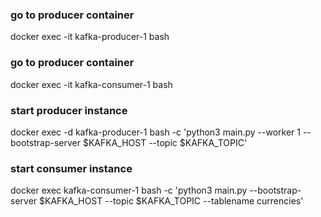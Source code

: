### go to producer container
docker exec -it kafka-producer-1 bash


### go to producer container
docker exec -it kafka-consumer-1 bash

### start producer instance
docker exec -d kafka-producer-1 bash -c 'python3 main.py --worker 1 --bootstrap-server $KAFKA_HOST --topic $KAFKA_TOPIC'

### start consumer instance
docker exec kafka-consumer-1 bash -c 'python3 main.py --bootstrap-server $KAFKA_HOST --topic $KAFKA_TOPIC --tablename currencies'
